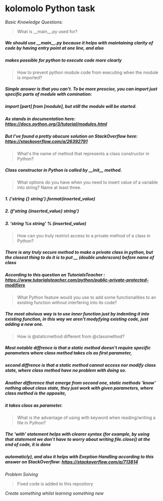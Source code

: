 # kolomolo Python task


*Basic Knowledge Questions:*
 
 
  > What is \_\_main__.py used for?
##### We should use \_\_main__.py because it helps with maintaining clarity of code by having entry point at one line, and also 
##### makes possible for python to execute code more clearly 

  > How to prevent python module code from executing when the module is imported? 
##### Simple answer is that you can't. To be more prescise, you can import just specific parts of module with comination:
##### import \[part] from \[module], but still the module will be started.
##### As stands in documentation here: https://docs.python.org/3/tutorial/modules.html
##### But I've found a pretty obscure solution on StackOverflow here: https://stackoverflow.com/a/26392791

  > What's the name of method that represents a class constructor in Python?
##### Class constructor in Python is called by \_\_init__ method.

  > What options do you have when you need to insert value of a variable into string? Name at least three.
##### 1. ('string {} string').format(inserted_value)
##### 2. (f'string {inserted_value} string')
##### 3. 'string %s string' % (inserted_value)

  > How can you truly restrict access to a private method of a class in Python?
##### There is any truly secure method to make a private class in python, but the closest thing to do it is to put __ (double underscore) before name of class
##### According to this question on TutorialsTeacher :  https://www.tutorialsteacher.com/python/public-private-protected-modifiers

  > What Python feature would you use to add some functionalities to an existing function without interfering into its code?
##### The most obvious way is to use inner function just by indenting it into existing function, in this way we aren't modyfying existing code, just adding a new one.

  > How is @staticmethod different from @classmethod?
##### Most notable diffrence is that a static method doesn't require specific parameters where class method takes cls as first parameter,
##### second diffrence is that a static method cannot access nor modify class state, where class method have no problem with doing so.
##### Another difference that emerge from second one, static methods 'know' nothing about class state, they just work with given parameters, where class method is the opposite,
##### it takes class as parameter.

  > What is the advantage of using with keyword when reading/writing a file in Python?

##### The 'with' statement helps with clearer syntax (for example, by using that statement we don't have to worry about writing file.close() at the end of code, it is done
##### automaticly), and also it helps with Exeption Handling according to this answer on StackOverflow: https://stackoverflow.com/a/713814


*Problem Solving*


  > Fixed code is added to this repository


*Create something whilst learning something new*
